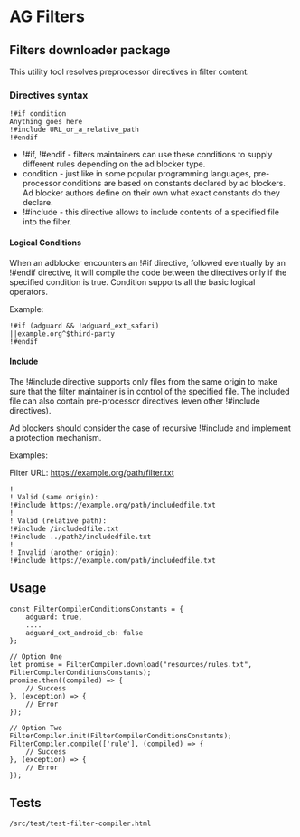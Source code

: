 # AG Filters

## Filters downloader package

This utility tool resolves preprocessor directives in filter content.

### Directives syntax

```
!#if condition
Anything goes here
!#include URL_or_a_relative_path
!#endif
```

- !#if, !#endif - filters maintainers can use these conditions to supply different rules depending on the ad blocker type.
- condition - just like in some popular programming languages, pre-processor conditions are based on constants declared by ad blockers. Ad blocker authors define on their own what exact constants do they declare.
- !#include - this directive allows to include contents of a specified file into the filter.

#### Logical Conditions
When an adblocker encounters an !#if directive, followed eventually by an !#endif directive, it will compile the code between the directives only if the specified condition is true. Condition supports all the basic logical operators.

Example:
```
!#if (adguard && !adguard_ext_safari)
||example.org^$third-party
!#endif
```

#### Include
The !#include directive supports only files from the same origin to make sure that the filter maintainer is in control of the specified file. The included file can also contain pre-processor directives (even other !#include directives).

Ad blockers should consider the case of recursive !#include and implement a protection mechanism.

Examples:

Filter URL: https://example.org/path/filter.txt

```
!
! Valid (same origin):
!#include https://example.org/path/includedfile.txt
!
! Valid (relative path):
!#include /includedfile.txt
!#include ../path2/includedfile.txt
!
! Invalid (another origin):
!#include https://example.com/path/includedfile.txt
```

## Usage

```
const FilterCompilerConditionsConstants = {
    adguard: true,
    ....
    adguard_ext_android_cb: false
};

// Option One
let promise = FilterCompiler.download("resources/rules.txt", FilterCompilerConditionsConstants);
promise.then((compiled) => {
    // Success
}, (exception) => {
    // Error
});

// Option Two
FilterCompiler.init(FilterCompilerConditionsConstants);
FilterCompiler.compile(['rule'], (compiled) => {
    // Success        
}, (exception) => {
    // Error
});

```

## Tests

```
/src/test/test-filter-compiler.html
```